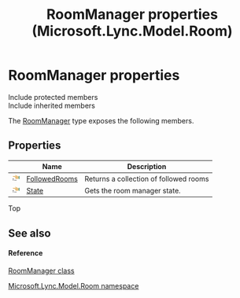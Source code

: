 ﻿---
title: RoomManager properties (Microsoft.Lync.Model.Room)
TOCTitle: RoomManager properties
ms:assetid: Properties.T:Microsoft.Lync.Model.Room.RoomManager_DI_3_UC_OCS14MrefLyncWPF
ms:mtpsurl: https://msdn.microsoft.com/en-us/library/microsoft.lync.model.room.roommanager_di_3_uc_ocs14mreflyncwpf_properties(v=office.15)
ms:contentKeyID: 48598777
ms.date: 07/28/2014
mtps_version: v=office.15
---

# RoomManager properties

Include protected members  
Include inherited members  

The [RoomManager](roommanager-class-microsoft-lync-model-room_2.md) type exposes the following members.

## Properties

<table>
<thead>
<tr class="header">
<th> </th>
<th>Name</th>
<th>Description</th>
</tr>
</thead>
<tbody>
<tr class="odd">
<td><img src="images/JJ275421.pubproperty(Office.15).gif" title="Public property" alt="Public property" /></td>
<td><a href="roommanager-followedrooms-property-microsoft-lync-model-room_2.md">FollowedRooms</a></td>
<td>Returns a collection of followed rooms</td>
</tr>
<tr class="even">
<td><img src="images/JJ275421.pubproperty(Office.15).gif" title="Public property" alt="Public property" /></td>
<td><a href="roommanager-state-property-microsoft-lync-model-room_2.md">State</a></td>
<td>Gets the room manager state.</td>
</tr>
</tbody>
</table>


Top

## See also

#### Reference

[RoomManager class](roommanager-class-microsoft-lync-model-room_2.md)

[Microsoft.Lync.Model.Room namespace](microsoft-lync-model-room-namespace_2.md)

